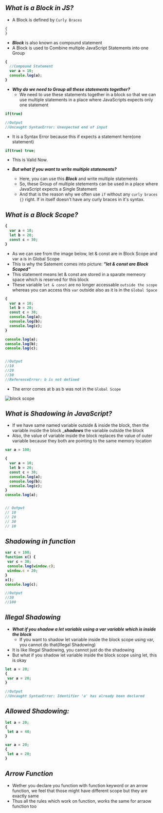 ## _What is a Block in JS?_
- A Block is defined by `Curly Braces`
```js
{
}
```
- _**Block**_ is also known as compound statement
- A Block is used to Combine multiple JavaScript Statements into one Group

<b>

```js
{
  //Compound Statement
  var a = 10;
  console.log(a);
}
```
</b>

- **_Why do we need to Group all these statements together?_**
  - We need to use these statements together in a block so that we can use multiple statements in a place where JavaScripts expects only one statement

<b>

```js
if(true)

//Output
//Uncaught SyntaxError: Unexpected end of input
```
</b>


- It is a Syntax Error because this if expects a statement here(one statement)

<b>

```js
if(true) true;
```
</b>

- This is Valid Now. 

- **_But what if you want to write multiple statements?_**
   - Here, you can use this **_Block_** and write multiple statements
   - So, these Group of multiple stetements can be used in a place where JavaScript expects a Single Statement
   - And that is the reason why we often use `if` without any `curly braces {}` right. If in itself doesn't have any curly braces in it's syntax.

## _What is a Block Scope?_

<b>

```js
{
  var a = 10;
  let b = 20;
  const c = 30;
}
```
</b>

- As we can see from the image below, let & const are in Block Scope and var a is in Global Scope
- This is why the Satement comes into picture: <b>_"let & const are Block Scoped"_</b>
- This statement means let & const are stored in a sparate memeory space which is reserved for this block
- These variable `let & const` are no longer accessable `outside the scope` whereas you can access this `var` outside also as it is in the `Global Space`

<b>

```js
{
  var a = 10;
  let b = 20;
  const c = 30;
  console.log(a);
  console.log(b);
  console.log(c);
}

console.log(a);
console.log(b);
console.log(c);


//Output
//10
//20
//30
//ReferenceError: b is not defined
```
</b>

- The error comes at b as b was not in the `Global Scope` <br>

![block scope](https://github.com/anupam-kumar-krishnan/Namaste-JavaScript/assets/69143883/e7836cee-8eda-4126-806c-bb84c67d5838)


## _What is Shadowing in JavaScript?_
- If we have same named variable outside & inside the block, then the variable inside the block __**shadows**_ the variable outside the block
- Also, the value of variable inside the block replaces the value of outer variable because they both are pointing to the same memory location

<b>

```js
var a = 100;

{
  var a = 10;
  let b = 20;
  const c = 30;
  console.log(a);
  console.log(b);
  console.log(c);
}
console.log(a);


// Output
// 10
// 20
// 30
// 10

```
</b>

## _Shadowing in function_

<b>

```js
var c = 100;
function x() {
 var c = 30;
 console.log(window.c);
 window.c = 20;
}
x();
console.log(c);

//Output
//30
//100
```
</b>

## _Illegal Shadowing_
- **_What if you shadow a let variable using a var variable which is inside the block_**
   - If you want to shadow let variable inside the block scope using var, you cannot do that(Illegal Shadowing)
- It is like Illegal Shadowing, you cannot just do the shadowing
- But what if you shadow let variable inside the block scope using let, this is okay

<b>

```js
let a = 20;
{
 var a = 20;
}

//Output
//Uncaught SyntaxError: Identifier 'a' has already been declared
```
</b>


## _Allowed Shadowing:_

<b>

```js
let a = 20;
{
 let a = 40;
}

```
```js
var a = 20;
{
 let a = 20;
}

```
</b>

## _Arrow Function_
- Wether you declare you function with function keyword or an arrow function, we feel that those might have different scope but they are exactly same
- Thus all the rules which work on function, works the same for arraow function too



















